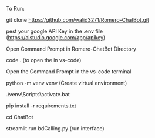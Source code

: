 To Run:

git clone https://github.com/walid3271/Romero-ChatBot.git

pest your google API Key in the .env file (https://aistudio.google.com/app/apikey)

Open Command Prompt in Romero-ChatBot Directory

code . (to open the in vs-code)

Open the Command Prompt in the vs-code terminal

python -m venv venv (Create virtual environment)

.\venv\Scripts\activate.bat

pip install -r requirements.txt

cd ChatBot

streamlit run bdCalling.py (run interface)
